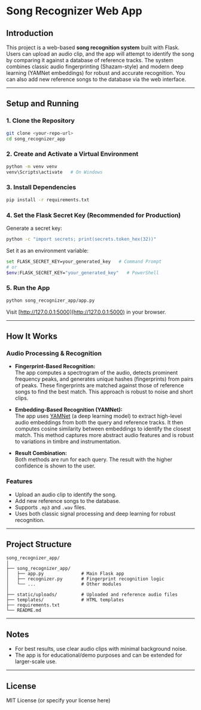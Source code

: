 # Song Recognizer Web App

## Introduction

This project is a web-based **song recognition system** built with Flask. Users can upload an audio clip, and the app will attempt to identify the song by comparing it against a database of reference tracks. The system combines classic audio fingerprinting (Shazam-style) and modern deep learning (YAMNet embeddings) for robust and accurate recognition. You can also add new reference songs to the database via the web interface.

---

## Setup and Running

### 1. Clone the Repository

```sh
git clone <your-repo-url>
cd song_recognizer_app
```

### 2. Create and Activate a Virtual Environment

```sh
python -m venv venv
venv\Scripts\activate   # On Windows
```

### 3. Install Dependencies

```sh
pip install -r requirements.txt
```

### 4. Set the Flask Secret Key (Recommended for Production)

Generate a secret key:

```sh
python -c "import secrets; print(secrets.token_hex(32))"
```

Set it as an environment variable:

```sh
set FLASK_SECRET_KEY=your_generated_key   # Command Prompt
# or
$env:FLASK_SECRET_KEY="your_generated_key"   # PowerShell
```

### 5. Run the App

```sh
python song_recognizer_app/app.py
```

Visit [http://127.0.0.1:5000](http://127.0.0.1:5000) in your browser.

---

## How It Works

### Audio Processing & Recognition

- **Fingerprint-Based Recognition:**  
  The app computes a spectrogram of the audio, detects prominent frequency peaks, and generates unique hashes (fingerprints) from pairs of peaks. These fingerprints are matched against those of reference songs to find the best match. This approach is robust to noise and short clips.

- **Embedding-Based Recognition (YAMNet):**  
  The app uses [YAMNet](https://tfhub.dev/google/yamnet/1) (a deep learning model) to extract high-level audio embeddings from both the query and reference tracks. It then computes cosine similarity between embeddings to identify the closest match. This method captures more abstract audio features and is robust to variations in timbre and instrumentation.

- **Result Combination:**  
  Both methods are run for each query. The result with the higher confidence is shown to the user.

### Features

- Upload an audio clip to identify the song.
- Add new reference songs to the database.
- Supports `.mp3` and `.wav` files.
- Uses both classic signal processing and deep learning for robust recognition.

---

## Project Structure

```
song_recognizer_app/
│
├── song_recognizer_app/
│   ├── app.py              # Main Flask app
│   ├── recognizer.py       # Fingerprint recognition logic
│   └── ...                 # Other modules
│
├── static/uploads/         # Uploaded and reference audio files
├── templates/              # HTML templates
├── requirements.txt
└── README.md
```

---

## Notes

- For best results, use clear audio clips with minimal background noise.
- The app is for educational/demo purposes and can be extended for larger-scale use.

---

## License

MIT License (or specify your license here)